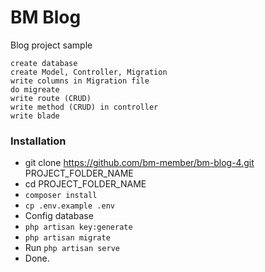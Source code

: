 # BM Blog 

Blog project sample

```
create database
create Model, Controller, Migration
write columns in Migration file
do migreate
write route (CRUD)
write method (CRUD) in controller
write blade 
```

### Installation

- git clone https://github.com/bm-member/bm-blog-4.git PROJECT_FOLDER_NAME
- cd PROJECT_FOLDER_NAME
- `composer install`
- `cp .env.example .env`
- Config database
- `php artisan key:generate`
- `php artisan migrate`
- Run `php artisan serve`
- Done.